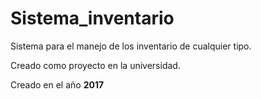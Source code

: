# Sistema_inventario

Sistema para el manejo de los inventario de cualquier tipo.

Creado como proyecto en la universidad.

Creado en el año <b>2017</b>
